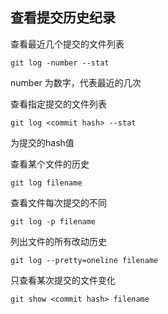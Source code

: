 
## 查看提交历史纪录

查看最近几个提交的文件列表

    git log -number --stat
number 为数字，代表最近的几次

查看指定提交的文件列表

    git log <commit hash> --stat
<commit hash> 为提交的hash值

查看某个文件的历史

    git log filename

查看文件每次提交的不同

    git log -p filename

列出文件的所有改动历史

    git log --pretty=oneline filename

只查看某次提交的文件变化

    git show <commit hash> filename

